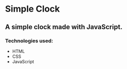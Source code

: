 # Simple Clock

## A simple clock made with JavaScript.

### Technologies used: 
- HTML
- CSS
- JavaScript
